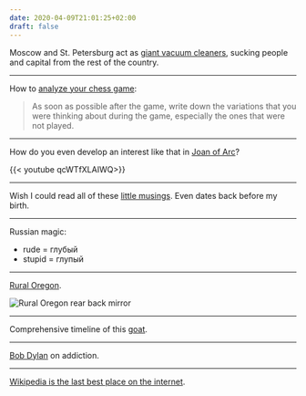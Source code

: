 ```yaml
---
date: 2020-04-09T21:01:25+02:00
draft: false
---
```


Moscow and St. Petersburg act as [giant vacuum cleaners](http://www.nytimes.com/newsgraphics/2013/10/13/russia/index.html), sucking people and capital from the rest of the country.

---

How to [analyze your chess game](https://chess.stackexchange.com/questions/188/how-do-i-analyze-my-game-after-playing):

> As soon as possible after the game, write down the variations that you were thinking about during the game, especially the ones that were not played. 

---

How do you even develop an interest like that in [Joan of Arc](https://asinusdocet.tv/joan-of-arc-2/)?

{{< youtube qcWTfXLAIWQ>}}

---

Wish I could read all of these [little musings](https://www.nytimes.com/2020/03/29/nyregion/metropolitan-diary.html). Even dates back before my birth.

---

Russian magic:

- rude = глубый
- stupid = глупый

---

[Rural Oregon](https://www.nytimes.com/2020/04/04/business/coronavirus-rural-america-oregon.html?action=click&module=Top%20Stories&pgtype=Homepage).

![Rural Oregon rear back mirror](/rural-oregon-rear-back-mirror.jpg)

---

Comprehensive timeline of this [goat](https://en.wikipedia.org/wiki/G%C3%A4vle_goat).

---

[Bob Dylan](https://www.frominsultstorespect.com/2016/07/07/bob-dylan-on-addiction/) on addiction.

---

[Wikipedia is the last best place on the internet](https://www.wired.com/story/wikipedia-online-encyclopedia-best-place-internet/).